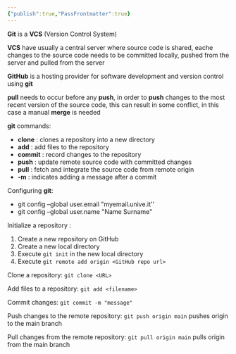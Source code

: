 ```yaml
---
{"publish":true,"PassFrontmatter":true}
---
```


__Git__ is a __VCS__ (Version Control System)

__VCS__ have usually a central server where source code is shared, eache changes to the source code needs to be committed locally, pushed from the server and pulled from the server

__GitHub__ is a hosting provider for software development and version control using __git__

__pull__ needs to occur before any __push__, in order to __push__ changes to the most recent version of the source code, this can result in some conflict, in this case a manual __merge__ is needed

__git__ commands:
+ **clone** : clones a repository into a new directory
+ **add** : add files to the repository
+ **commit** : record changes to the repository
+ **push** : update remote source code with committed changes
+ **pull** : fetch and integrate  the source code from remote origin
+ __-m__ : indicates adding a message after a commit

Configuring __git__:
+ git config –global user.email "myemail.unive.it''
+ git config –global user.name "Name Surname"

Initialize a repository :
1. Create a new repository on GitHub
2. Create a new local directory 
3. Execute `git init` in the new local directory
4. Execute `git remote add origin <GitHub repo url>`

Clone a repository:
	`git clone <URL>`

Add files to a repository:
	`git add <filename>`

Commit changes:
	`git commit -m "message"`

Push changes to the remote repository:
	`git push origin main` 
	pushes origin to the main branch

Pull changes from the remote repository:
	`git pull origin main` 
	pulls origin from the main branch

